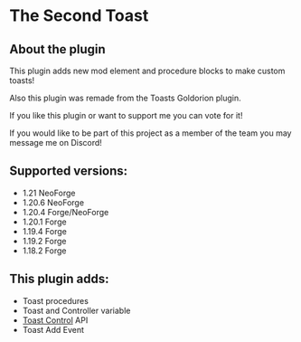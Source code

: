 # The Second Toast
## About the plugin

This plugin adds new mod element and procedure blocks to make custom toasts!

Also this plugin was remade from the Toasts Goldorion plugin.

If you like this plugin or want to support me you can vote for it!

If you would like to be part of this project as a member of the team you may message me on Discord!

## Supported versions:

- 1.21 NeoForge
- 1.20.6 NeoForge
- 1.20.4 Forge/NeoForge
- 1.20.1 Forge
- 1.19.4 Forge
- 1.19.2 Forge
- 1.18.2 Forge
  
## This plugin adds:
- Toast procedures
- Toast and Controller variable
- [Toast Control](https://www.curseforge.com/minecraft/mc-mods/toast-control) API
- Toast Add Event



